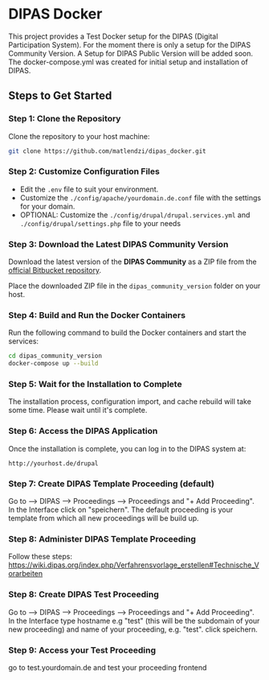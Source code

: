 
# DIPAS Docker

This project provides a Test Docker setup for the DIPAS (Digital Participation System). For the moment there is only a setup for the DIPAS Community Version. A Setup for DIPAS Public Version will be added soon.
The docker-compose.yml was created for initial setup and installation of DIPAS.

## Steps to Get Started

### Step 1: Clone the Repository
Clone the repository to your host machine:

```bash
git clone https://github.com/matlendzi/dipas_docker.git
```

### Step 2: Customize Configuration Files
- Edit the `.env` file to suit your environment.
- Customize the `./config/apache/yourdomain.de.conf` file with the settings for your domain.
- OPTIONAL: Customize the `./config/drupal/drupal.services.yml` and `./config/drupal/settings.php` file to your needs 


### Step 3: Download the Latest DIPAS Community Version
Download the latest version of the **DIPAS Community** as a ZIP file from the [official Bitbucket repository](https://bitbucket.org/geowerkstatt-hamburg/dipas_community/downloads/).


Place the downloaded ZIP file in the `dipas_community_version` folder on your host.

### Step 4: Build and Run the Docker Containers
Run the following command to build the Docker containers and start the services:

```bash
cd dipas_community_version
docker-compose up --build
```

### Step 5: Wait for the Installation to Complete
The installation process, configuration import, and cache rebuild will take some time. Please wait until it's complete.


### Step 6: Access the DIPAS Application
Once the installation is complete, you can log in to the DIPAS system at:

```
http://yourhost.de/drupal
```
### Step 7: Create DIPAS Template Proceeding (default)
Go to --> DIPAS --> Proceedings --> Proceedings and "+ Add Proceeding". In the Interface click on "speichern". The default proceeding is your template from which all new proceedings will be build up.

### Step 8: Administer DIPAS Template Proceeding
Follow these steps: https://wiki.dipas.org/index.php/Verfahrensvorlage_erstellen#Technische_Vorarbeiten

### Step 8: Create DIPAS Test Proceeding
Go to --> DIPAS --> Proceedings --> Proceedings and "+ Add Proceeding". In the Interface type hostname e.g "test" (this will be the subdomain of your new proceeding) and name of your proceeding, e.g. "test". click speichern.

### Step 9: Access your Test Proceeding
go to test.yourdomain.de and test your proceeding frontend


